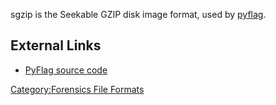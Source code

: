 sgzip is the Seekable GZIP disk image format, used by
[pyflag](pyflag "wikilink").

## External Links

- [PyFlag source
  code](https://github.com/py4n6/pyflag/tree/master/src/lib/libsgzip)

[Category:Forensics File
Formats](Category:Forensics_File_Formats "wikilink")